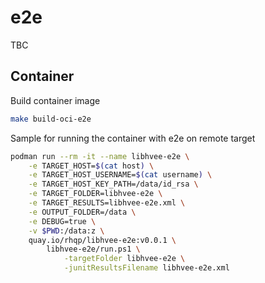 # e2e

TBC

## Container

Build container image

```bash
make build-oci-e2e
```

Sample for running the container with e2e on remote target

```bash
podman run --rm -it --name libhvee-e2e \
    -e TARGET_HOST=$(cat host) \
    -e TARGET_HOST_USERNAME=$(cat username) \
    -e TARGET_HOST_KEY_PATH=/data/id_rsa \
    -e TARGET_FOLDER=libhvee-e2e \
    -e TARGET_RESULTS=libhvee-e2e.xml \
    -e OUTPUT_FOLDER=/data \
    -e DEBUG=true \
    -v $PWD:/data:z \
    quay.io/rhqp/libhvee-e2e:v0.0.1 \
        libhvee-e2e/run.ps1 \
            -targetFolder libhvee-e2e \
            -junitResultsFilename libhvee-e2e.xml 
```